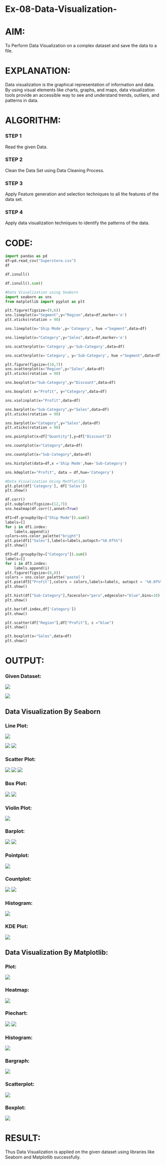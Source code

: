 # Ex-08-Data-Visualization-

# AIM:
To Perform Data Visualization on a complex dataset and save the data to a file. 

# EXPLANATION:
Data visualization is the graphical representation of information and data. By using visual elements like charts, graphs, and maps, data visualization tools provide an accessible way to see and understand trends, outliers, and patterns in data.

# ALGORITHM:
### STEP 1
Read the given Data.
### STEP 2
Clean the Data Set using Data Cleaning Process.
### STEP 3
Apply Feature generation and selection techniques to all the features of the data set.
### STEP 4
Apply data visualization techniques to identify the patterns of the data.


# CODE:
```python
import pandas as pd
df=pd.read_csv("Superstore.csv")
df

df.isnull()

df.isnull().sum()

#Data Visualization using Seaborn
import seaborn as sns
from matplotlib import pyplot as plt

plt.figure(figsize=(9,6))
sns.lineplot(x="Segment",y="Region",data=df,marker='o')
plt.xticks(rotation = 90)

sns.lineplot(x='Ship Mode',y='Category', hue ="Segment",data=df)

sns.lineplot(x="Category",y="Sales",data=df,marker='o')

sns.scatterplot(x='Category',y='Sub-Category',data=df)

sns.scatterplot(x='Category', y='Sub-Category', hue ="Segment",data=df)

plt.figure(figsize=(10,7))
sns.scatterplot(x="Region",y="Sales",data=df)
plt.xticks(rotation = 90)

sns.boxplot(x="Sub-Category",y="Discount",data=df)

sns.boxplot( x="Profit", y="Category",data=df)

sns.violinplot(x="Profit",data=df)

sns.barplot(x="Sub-Category",y="Sales",data=df)
plt.xticks(rotation = 90)

sns.barplot(x="Category",y="Sales",data=df)
plt.xticks(rotation = 90)

sns.pointplot(x=df["Quantity"],y=df["Discount"])

sns.countplot(x="Category",data=df)

sns.countplot(x="Sub-Category",data=df)

sns.histplot(data=df,x ='Ship Mode',hue='Sub-Category')

sns.kdeplot(x="Profit", data = df,hue='Category')

#Data Visualization Using MatPlotlib
plt.plot(df['Category'], df['Sales'])
plt.show()

df.corr()
plt.subplots(figsize=(12,7))
sns.heatmap(df.corr(),annot=True)

df1=df.groupby(by=["Ship Mode"]).sum()
labels=[]
for i in df1.index:
    labels.append(i)
colors=sns.color_palette("bright")
plt.pie(df1["Sales"],labels=labels,autopct="%0.0f%%")
plt.show()

df3=df.groupby(by=["Category"]).sum()
labels=[]
for i in df3.index:
    labels.append(i) 
plt.figure(figsize=(8,8))
colors = sns.color_palette('pastel')
plt.pie(df3["Profit"],colors = colors,labels=labels, autopct = '%0.0f%%')
plt.show()

plt.hist(df["Sub-Category"],facecolor="peru",edgecolor="blue",bins=10)
plt.show()

plt.bar(df.index,df['Category'])
plt.show()

plt.scatter(df["Region"],df["Profit"], c ="blue")
plt.show() 

plt.boxplot(x="Sales",data=df)
plt.show()
```
# OUTPUT:
### Given Dataset:
![](./ot1.jpg)

![](./ot2.jpg)
## Data Visualization By Seaborn
### Line Plot:
![](./ot3.jpg)

![](./ot4.jpg)
![](./ot5.jpg)
### Scatter Plot:

![](./ot6.jpg)
![](./ot7.jpg)
![](./ot8.jpg)
### Box Plot:
![](./ot9.jpg)
![](./ot10.jpg)
### Violin Plot:
![](./ot11.jpg)
### Barplot:
![](./ot12.jpg)
![](./ot13.jpg)
### Pointplot:
![](./ot14.jpg)
### Countplot:
![](./ot15.jpg)
![](./ot16.jpg)
### Histogram:
![](./ot17.jpg)
### KDE Plot:
![](./ot18.jpg)
## Data Visualization By Matplotlib:
### Plot:
![](./ot19.jpg)
### Heatmap:
![](./ot20.jpg)
### Piechart:
![](./ot21.jpg)
![](./ot22.jpg)
### Histogram:
![](./ot23.jpg)
### Bargraph:
![](./ot24.jpg)
### Scatterplot:
![](./ot25.jpg)
### Boxplot:
![](./ot26.jpg)

# RESULT:
Thus Data Visualization is applied on the given dataset using libraries like Seaborn and Matplotlib successfully.